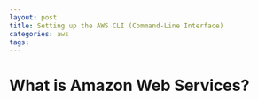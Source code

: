 ```yaml
---
layout: post
title: Setting up the AWS CLI (Command-Line Interface)
categories: aws
tags:
---
```



 <!--more-->

# What is Amazon Web Services?
